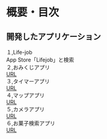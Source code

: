 # 概要・目次
## 開発したアプリケーション
１,Life-job<br>
App Store「Lifejob」と検索<br>
２,おみくじアプリ<br>
[URL](https://github.com/Aso2001154/Development_collection/tree/main/iOS_Development_collection/Omikuji)<br>
３,タイマーアプリ<br>
[URL](https://github.com/Aso2001154/Development_collection/tree/main/iOS_Development_collection/MyTimer)<br>
４,マップアプリ<br>
[URL]()<br>
５,カメラアプリ<br>
[URL]()<br>
６,お菓子検索アプリ<br>
[URL]()<br>
